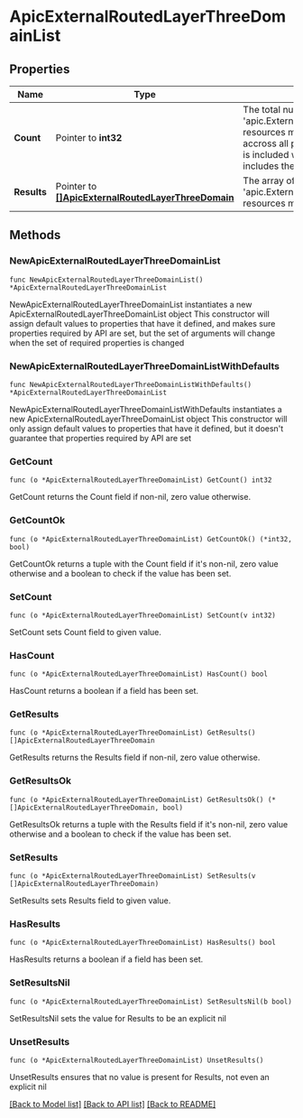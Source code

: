 # ApicExternalRoutedLayerThreeDomainList

## Properties

Name | Type | Description | Notes
------------ | ------------- | ------------- | -------------
**Count** | Pointer to **int32** | The total number of &#39;apic.ExternalRoutedLayerThreeDomain&#39; resources matching the request, accross all pages. The &#39;Count&#39; attribute is included when the HTTP GET request includes the &#39;$inlinecount&#39; parameter. | [optional] 
**Results** | Pointer to [**[]ApicExternalRoutedLayerThreeDomain**](ApicExternalRoutedLayerThreeDomain.md) | The array of &#39;apic.ExternalRoutedLayerThreeDomain&#39; resources matching the request. | [optional] 

## Methods

### NewApicExternalRoutedLayerThreeDomainList

`func NewApicExternalRoutedLayerThreeDomainList() *ApicExternalRoutedLayerThreeDomainList`

NewApicExternalRoutedLayerThreeDomainList instantiates a new ApicExternalRoutedLayerThreeDomainList object
This constructor will assign default values to properties that have it defined,
and makes sure properties required by API are set, but the set of arguments
will change when the set of required properties is changed

### NewApicExternalRoutedLayerThreeDomainListWithDefaults

`func NewApicExternalRoutedLayerThreeDomainListWithDefaults() *ApicExternalRoutedLayerThreeDomainList`

NewApicExternalRoutedLayerThreeDomainListWithDefaults instantiates a new ApicExternalRoutedLayerThreeDomainList object
This constructor will only assign default values to properties that have it defined,
but it doesn't guarantee that properties required by API are set

### GetCount

`func (o *ApicExternalRoutedLayerThreeDomainList) GetCount() int32`

GetCount returns the Count field if non-nil, zero value otherwise.

### GetCountOk

`func (o *ApicExternalRoutedLayerThreeDomainList) GetCountOk() (*int32, bool)`

GetCountOk returns a tuple with the Count field if it's non-nil, zero value otherwise
and a boolean to check if the value has been set.

### SetCount

`func (o *ApicExternalRoutedLayerThreeDomainList) SetCount(v int32)`

SetCount sets Count field to given value.

### HasCount

`func (o *ApicExternalRoutedLayerThreeDomainList) HasCount() bool`

HasCount returns a boolean if a field has been set.

### GetResults

`func (o *ApicExternalRoutedLayerThreeDomainList) GetResults() []ApicExternalRoutedLayerThreeDomain`

GetResults returns the Results field if non-nil, zero value otherwise.

### GetResultsOk

`func (o *ApicExternalRoutedLayerThreeDomainList) GetResultsOk() (*[]ApicExternalRoutedLayerThreeDomain, bool)`

GetResultsOk returns a tuple with the Results field if it's non-nil, zero value otherwise
and a boolean to check if the value has been set.

### SetResults

`func (o *ApicExternalRoutedLayerThreeDomainList) SetResults(v []ApicExternalRoutedLayerThreeDomain)`

SetResults sets Results field to given value.

### HasResults

`func (o *ApicExternalRoutedLayerThreeDomainList) HasResults() bool`

HasResults returns a boolean if a field has been set.

### SetResultsNil

`func (o *ApicExternalRoutedLayerThreeDomainList) SetResultsNil(b bool)`

 SetResultsNil sets the value for Results to be an explicit nil

### UnsetResults
`func (o *ApicExternalRoutedLayerThreeDomainList) UnsetResults()`

UnsetResults ensures that no value is present for Results, not even an explicit nil

[[Back to Model list]](../README.md#documentation-for-models) [[Back to API list]](../README.md#documentation-for-api-endpoints) [[Back to README]](../README.md)


